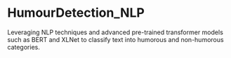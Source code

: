 # HumourDetection_NLP
Leveraging NLP techniques and advanced pre-trained transformer models such as BERT and XLNet to classify text into humorous and non-humorous categories.
